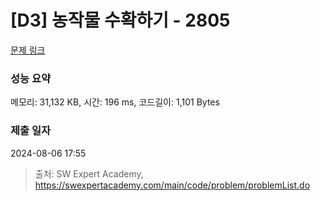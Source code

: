 # [D3] 농작물 수확하기 - 2805 

[문제 링크](https://swexpertacademy.com/main/code/problem/problemDetail.do?contestProbId=AV7GLXqKAWYDFAXB) 

### 성능 요약

메모리: 31,132 KB, 시간: 196 ms, 코드길이: 1,101 Bytes

### 제출 일자

2024-08-06 17:55



> 출처: SW Expert Academy, https://swexpertacademy.com/main/code/problem/problemList.do